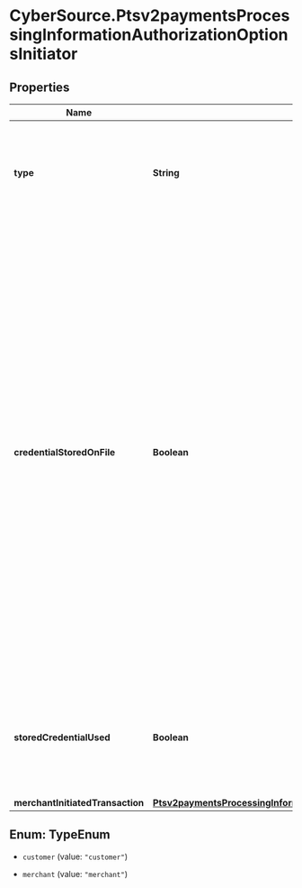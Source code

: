 # CyberSource.Ptsv2paymentsProcessingInformationAuthorizationOptionsInitiator

## Properties
Name | Type | Description | Notes
------------ | ------------- | ------------- | -------------
**type** | **String** | This field indicates whether the transaction is a merchant-initiated transaction or customer-initiated transaction.  Valid values: - **customer** - **merchant**  | [optional] 
**credentialStoredOnFile** | **Boolean** | Flag that indicates whether merchant intends to use this transaction to store payment credentials for follow-up merchant-initiated transactions.  Valid values: - &#x60;true&#x60; means merchant will use this transaction to store payment credentials for follow-up merchant-initiated transactions. - &#x60;false&#x60; means merchant will not use this transaction to store payment credentials for follow-up merchant-initiated transactions.  See \&quot;Merchant-Initiated Transactions,\&quot; page 177.  **NOTE:** The value for this field does not correspond to any data in the TC 33 capture file5. This field is supported only for Visa transactions on CyberSource through VisaNet.  | [optional] 
**storedCredentialUsed** | **Boolean** | Flag that indicates whether merchant is intend to use this transaction to store payment credential for follow-up merchant-initiated transactions or not.  Possible values: - **true** - **false**  | [optional] 
**merchantInitiatedTransaction** | [**Ptsv2paymentsProcessingInformationAuthorizationOptionsInitiatorMerchantInitiatedTransaction**](Ptsv2paymentsProcessingInformationAuthorizationOptionsInitiatorMerchantInitiatedTransaction.md) |  | [optional] 


<a name="TypeEnum"></a>
## Enum: TypeEnum


* `customer` (value: `"customer"`)

* `merchant` (value: `"merchant"`)




